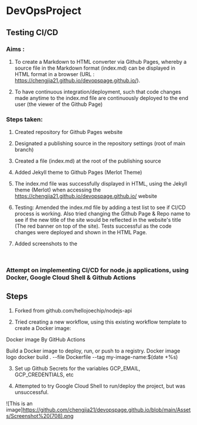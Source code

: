 # DevOpsProject


## Testing CI/CD

### Aims : 

1. To create a Markdown to HTML converter via Github Pages, whereby a source file in the Markdown format (index.md) can be displayed in HTML format in a browser (URL : https://chengjia21.github.io/devopspage.github.io/).

2. To have continuous integration/deployment, such that code changes made anytime to the index.md file are continuously deployed to the end user (the viewer of the Github Page)

### Steps taken:

1) Created repository for Github Pages website

2) Designated a publishing source in the repository settings (root of main branch)

3) Created a file (index.md) at the root of the publishing source

4) Added Jekyll theme to Github Pages (Merlot Theme)

5) The index.md file was successfully displayed in HTML, using the Jekyll theme (Merlot) when accessing the https://chengjia21.github.io/devopspage.github.io/ website

6) Testing: Amended the index.md file by adding a test list to see if CI/CD process is working. Also tried changing the Github Page & Repo name to see if the new title of the site would be reflected in the website's title (The red banner on top of the site). Tests successful as the code changes were deployed and shown in the HTML Page. 

7) Added screenshots to the 


<br>









### Attempt on implementing CI/CD for node.js applications, using Docker, Google Cloud Shell & Github Actions


## Steps
1) Forked from github.com/hellojoechip/nodejs-api 

2) Tried creating a new workflow, using this existing workflow template to create a Docker image:

Docker image
By GitHub Actions

Build a Docker image to deploy, run, or push to a registry.
Docker image logo
docker build . --file Dockerfile --tag my-image-name:$(date +%s)


3) Set up Github Secrets for the variables GCP_EMAIL, GCP_CREDENTIALS, etc

4) Attempted to try Google Cloud Shell to run/deploy the project, but was unsuccessful.

![This is an image]https://github.com/chengjia21/devopspage.github.io/blob/main/Assets/Screenshot%20(708).png
